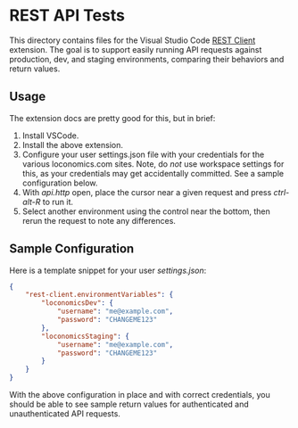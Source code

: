 # REST API Tests

This directory contains files for the Visual Studio Code [REST Client](https://marketplace.visualstudio.com/items?itemName=humao.rest-client) extension. The goal is to support easily running API requests against production, dev, and staging environments, comparing their behaviors and return values.

## Usage

The extension docs are pretty good for this, but in brief:

1. Install VSCode.
2. Install the above extension.
3. Configure your user settings.json file with your credentials for the various loconomics.com sites. Note, do *not* use workspace settings for this, as your credentials may get accidentally committed. See a sample configuration below.
4. With _api.http_ open, place the cursor near a given request and press _ctrl-alt-R_ to run it.
5. Select another environment using the control near the bottom, then rerun the request to note any differences.

## Sample Configuration

Here is a template snippet for your user _settings.json_:

```json
{
    "rest-client.environmentVariables": {
        "loconomicsDev": {
            "username": "me@example.com",
            "password": "CHANGEME123"
        },
        "loconomicsStaging": {
            "username": "me@example.com",
            "password": "CHANGEME123"
        }
    }
}
```

With the above configuration in place and with correct credentials, you should be able to see sample return values for authenticated and unauthenticated API requests.
